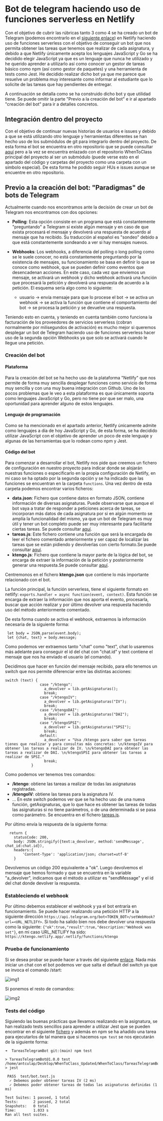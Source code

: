 # Bot de telegram haciendo uso de funciones serverless en Netlify

Con el objetivo de cubrir las rúbricas tanto 3 como 4 se ha creado un bot de Telegram (podemos encontrarlo en el [siguiente enlace](https://t.me/ktengobot)) en Netlify haciendo uso de funciones serverless con el objetivo de conseguir un bot que nos permita obtener las tareas que tenemos que realizar de cada asignatura, y debido a que Netlify únicamente acepta los lenguajes JavaScript y Go se ha decidido elegir JavaScript ya que es un lenguaje que nunca he utilizado y he querido aprender a utilizarlo así como conocer un gestor de tareas básico como npm (así como gestor de paquetes) y una herramienta de tests como Jest. He decidido realizar dicho bot ya que me parece que resuelve un problema muy interesante como informar al estudiante que lo solicite de las tareas que hay pendientes de entregar.

A continuación se detalla como se ha construido dicho bot y que utilidad tiene. Se puede omitir la parte "Previo a la creación del bot" e ir al apartado "creación del bot" para ir a detalles concretos.

## Integración dentro del proyecto
Con el objetivo de continuar nuevas historias de usuarios e issues y debido a que se está utilizando otro lenguaje y herramientas diferentes se han hecho uso de los submódulos de git para integrarlo dentro del proyecto. De esta forma el bot se encuentra en otro repositorio que se puede consultar [aquí](https://github.com/antoniocuadros/TareasTelegramBot) pero a la vez se encuentra enlazado con el repositorio WhenToClass principal del proyecto al ser un submódulo (puede verse esto en el apartado del código y carpetas del proyecto como una carpeta con un símbolo especial). De esta forma he podido seguir HUs e issues aunque se encuentre en otro repositorio.

## Previo a la creación del bot: "Paradigmas" de bots de Telegram
Actualmente cuando nos encontramos ante la decisión de crear un bot de Telegram nos encontramos con dos opciones:

- **Polling**: Esta opción consiste en un programa que está constantemente "preguntando" a Telegram si existe algún mensaje y en caso de que exista procesará el mensaje y devolverá una respuesta de acuerdo al mensaje que ha recibido. Su traducción al español es "sondeo" debido a que está constantemente sondeando a ver si hay mensajes nuevos.

- **Webhooks**: Los webhooks, a diferencia del polling o long polling como se le suele conocer, no está constantemente preguntando por la existencia de mensajes, su funcionamiento se basa en definir lo que se conoce como webhook, que se pueden definir como eventos que desencadenan acciones. En este caso, cada vez que enviemos un mensaje, se activará un webhook y dicho webhook activará una función que procesará la petición y devolverá una respuesta de acuerdo a la petición. El esquema sería algo como lo siguiente:
  - usuario -> envía mensaje para que lo procese el bot -> se activa un webhook -> se activa la función que contiene el comportamiento del bot -> se procesa la petición y se devuelve una respuesta.

Teniendo esto en cuenta, y teniendo en cuenta también como funciona la facturación de los proveedores de servicios serverless (cobran normalmente por milisegundos de activación) es mucho mejor si queremos desplegar un bot de Telegram haciendo uso de funciones serverless hacer uso de la segunda opción Webhooks ya que solo se activará cuando le llegue una petición.

### Creación del bot
#### Plataforma
Para la creación del bot se ha hecho uso de la plataforma "Netlify" que nos permite de forma muy sencilla desplegar funciones como servicio de forma muy sencilla y con una muy buena integración con Github. Uno de los pocos problemas que le veo a esta plataforma es que únicamente soporta como lenguajes JavaScript y Go, pero no tiene por que ser malo, una oportunidad para aprender alguno de estos lenguajes.

#### Lenguaje de programación
Como se ha mencionado en el apartado anterior, Netlify únicamente admite como lenguajes a día de hoy JavaScript y Go, de esta forma, se ha decidido utilizar JavaScript con el objetivo de aprender un poco de este lenguaje y algunas de las herramientas que lo rodean como npm y Jest.

#### Código del bot
Para comenzar a desarrollar el bot, Netlify nos pide que creemos un fichero de configuración en nuestro proyecto para indicar donde se alojarán nuestras funciones o especificarlo en la propia configuración de Netlify, en mi caso se ha optado por la segunda opción y se ha indicado que las funciones se encuentran en la carpeta `functions`.
Una vez dentro de esta carpeta podemos encontrar varios ficheros:
- **data.json**: Fichero que contiene datos en formato JSON, contiene información de diversas asignaturas. Puede observarse que aunque el bot vaya a tratar de responder a peticiones acerca de tareas, se incorporan más datos de cada asignatura por si en algún momento se amplía la funcionalidad del mismo, ya que un bot de Telegram es muy útil y tener un bot completo puede ser muy interesante para facilitarte ciertas tareas. Se puede consultar [aquí](https://github.com/antoniocuadros/TareasTelegramBot/blob/main/functions/data.json).
- **tareas.js**: Este fichero contiene una función que será la encargada de leer el fichero comentado anteriormente y ser capaz de localizar las tareas que se están pidiendo y devolverlas con cierto formato.Se puede consultar [aquí](https://github.com/antoniocuadros/TareasTelegramBot/blob/main/functions/tareas.js).
- **ktengo.js**: Fichero que contiene la mayor parte de la lógica del bot, se encarga de extraer la información de la petición y posteriormente generar una respuesta.Se puede consultar [aquí](https://github.com/antoniocuadros/TareasTelegramBot/blob/main/functions/ktengo.js).


Centremonos en el fichero **ktengo.json** que contiene lo más importante relacionado con el bot.

La función principal, la función serverless, tiene el siguiente formato en netlify: `exports.handler = async function(event, context)`.
Esta función se encarga de extraer la información que nos aporta el evento, procesarla, buscar que acción realizar y por último devolver una respuesta haciendo uso del método anteriormente comentado.

De esta forma cuando se activa el webhook, extraemos la información necesaria de la siguiente forma:


```
 let body = JSON.parse(event.body);
 let {chat, text} = body.message;
```

Como podemos ver extraemos tanto "chat" como "text", chat lo usaremos más adelante para conseguir el id del chat con "chat.id" y text contiene el mensaje que nos ha enviado el usuario (el comando).


Decidimos que hacer en función del mensaje recibido, para ello tenemos un switch que nos permite diferenciar entre las distintas acciones: 

```
switch (text) {
                case "/ktengo":
                  a_devolver = lib.getAsignaturas();
                  break;
                case "/ktengoIV":
                  a_devolver = lib.getAsignaturas("IV");
                  break;
                case "/ktengoDAI":
                  a_devolver = lib.getAsignaturas("DAI");
                  break;
                case "/ktengoSPSI":
                  a_devolver = lib.getAsignaturas("SPSI");
                  break;
                default:
                  a_devolver = "Usa /ktengo para saber que tareas tienes que realizar y para consultas más concretas: \n/ktengoIV para obtener las tareas a realizar de IV. \n/ktengoDAI para obtener las tareas a realizar de DAI. \n/ktengoSPSI para obtener las tareas a realizar de SPSI."
                  break;
            }       
```

Como podemos ver tenemos tres comandos:
- **/ktengo**: obtiene las tareas a realizar de todas las asignaturas registradas.
- **/ktengoIV**: obtiene las tareas para la asignatura IV.
- ...
En este switch podemos ver que se ha hecho uso de una nueva función, getAsignaturas, que lo que hace es obtener las tareas de todas las asignaturas si no tiene parámetros, o de una determinada si se pasa como parámetro. Se encuentra en el fichero [tareas.js](https://github.com/antoniocuadros/TareasTelegramBot/blob/main/functions/tareas.js).

Por último envía la respuesta de la siguiente forma:

```
  return {
    statusCode: 200,
    body: JSON.stringify({text:a_devolver, method:'sendMessage', chat_id:chat.id}),
    headers:{
        'Content-Type': 'application/json; charset=utf-8'
    }
```
Devolvemos un código 200 equivalente a "ok".
Luego devolvemos el mensaje que hemos formado y que se encuentra en la variable "a_devolver", indicamos que el método a utilizar es "sendMessage" y el id del chat donde devolver la respuesta.

### Estableciendo el webhook
Por último debemos establecer el webhook y ya el bot entraría en funcionamiento. Se puede hacer realizando una petición HTTP a la siguiente dirección `https://api.telegram.org/bot<TOKEN_BOT>/setWebHook?url=<URL_NETLIFY>`. Si todo ha salido bien nos debe devolver una respuesta como la siguiente:
`{"ok":true,"result":true,"description:"Webhook was set"}`, en mi caso URL_NETLIFY ha sido: `https://ktengo.netlify.app/.netlify/functions/ktengo`


### Prueba de funcionamiento
Si se desea probar se puede hacer a través del siguiente [enlace](https://t.me/ktengobot).
Nada más iniciar un chat con el bot podemos ver que salta el default del switch ya que se invoca el comando /start:

![img1](https://github.com/antoniocuadros/WhenToClass/blob/master/docs/serverless/images/8.png)

Si ponemos el resto de comandos:

![img2](https://github.com/antoniocuadros/WhenToClass/blob/master/docs/serverless/images/9.jpeg)


### Tests del código
Siguiendo las buenas prácticas que llevamos realizando en la asignatura, se han realizado tests sencillos para aprender a utilizar Jest que se pueden encontrar en el siguiente [fichero](https://github.com/antoniocuadros/TareasTelegramBot/blob/main/test/bot.test.js) y además en npm se ha añadido una tarea para ejecutarlos de tal manera que si hacemos `npm test` se nos ejecutarán de la siguiente forma:

```
➜  TareasTelegramBot git:(main) npm test

> TareasTelegramBot@1.0.0 test /home/antculap/Desktop/WhenToClass_Updated/WhenToClass/TareasTelegramBot
> jest

 PASS  test/bot.test.js
  ✓ Debemos poder obtener tareas IV (2 ms)
  ✓ Debemos poder obtener tareas de todas las asignaturas definidas (1 ms)

Test Suites: 1 passed, 1 total
Tests:       2 passed, 2 total
Snapshots:   0 total
Time:        1.033 s
Ran all test suites.

```
